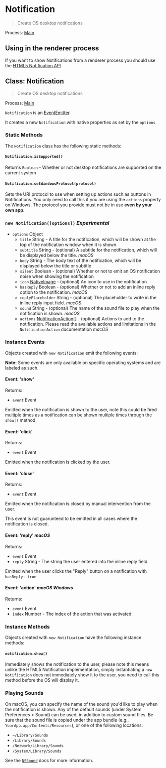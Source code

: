 # Notification

> Create OS desktop notifications

Process: [Main](../glossary.md#main-process)

## Using in the renderer process

If you want to show Notifications from a renderer process you should use the [HTML5 Notification API](../tutorial/notifications.md)

## Class: Notification

> Create OS desktop notifications

Process: [Main](../glossary.md#main-process)

`Notification` is an
[EventEmitter](http://nodejs.org/api/events.html#events_class_events_eventemitter).

It creates a new `Notification` with native properties as set by the `options`.

### Static Methods

The `Notification` class has the following static methods:

#### `Notification.isSupported()`

Returns `Boolean` - Whether or not desktop notifications are supported on the current system

#### `Notification.setWindowsProtocol(protocol)`

Sets the URI protocol to use when setting up actions such as buttons in Notifications.  You
only need to call this if you are using the `actions` property on Windows.  The protocol
you provide must not be in use  **even by your own app**.

### `new Notification([options])` _Experimental_

* `options` Object
  * `title` String - A title for the notification, which will be shown at the top of the notification window when it is shown
  * `subtitle` String - (optional) A subtitle for the notification, which will be displayed below the title. _macOS_
  * `body` String - The body text of the notification, which will be displayed below the title or subtitle
  * `silent` Boolean - (optional) Whether or not to emit an OS notification noise when showing the notification
  * `icon` [NativeImage](native-image.md) - (optional) An icon to use in the notification
  * `hasReply` Boolean - (optional) Whether or not to add an inline reply option to the notification.  _macOS_
  * `replyPlaceholder` String - (optional) The placeholder to write in the inline reply input field. _macOS_
  * `sound` String - (optional) The name of the sound file to play when the notification is shown. _macOS_
  * `actions` [NotificationAction[]](structures/notification-action.md) - (optional) Actions to add to the notification.  Please read the available actions and limitations in the `NotificationAction` documentation _macOS_


### Instance Events

Objects created with `new Notification` emit the following events:

**Note:** Some events are only available on specific operating systems and are
labeled as such.

#### Event: 'show'

Returns:

* `event` Event

Emitted when the notification is shown to the user, note this could be fired
multiple times as a notification can be shown multiple times through the
`show()` method.

#### Event: 'click'

Returns:

* `event` Event

Emitted when the notification is clicked by the user.

#### Event: 'close'

Returns:

* `event` Event

Emitted when the notification is closed by manual intervention from the user.

This event is not guarunteed to be emitted in all cases where the notification
is closed.

#### Event: 'reply' _macOS_

Returns:

* `event` Event
* `reply` String - The string the user entered into the inline reply field

Emitted when the user clicks the "Reply" button on a notification with `hasReply: true`.

#### Event: 'action' _macOS_ _Windows_

Returns:

* `event` Event
* `index` Number - The index of the action that was activated

### Instance Methods

Objects created with `new Notification` have the following instance methods:

#### `notification.show()`

Immediately shows the notification to the user, please note this means unlike the
HTML5 Notification implementation, simply instantiating a `new Notification` does
not immediately show it to the user, you need to call this method before the OS
will display it.

### Playing Sounds

On macOS, you can specify the name of the sound you'd like to play when the
notification is shown. Any of the default sounds (under System Preferences >
Sound) can be used, in addition to custom sound files. Be sure that the sound
file is copied under the app bundle (e.g., `YourApp.app/Contents/Resources`),
or one of the following locations:

* `~/Library/Sounds`
* `/Library/Sounds`
* `/Network/Library/Sounds`
* `/System/Library/Sounds`

See the [`NSSound`](https://developer.apple.com/documentation/appkit/nssound) docs for more information.
